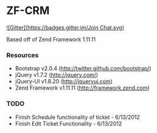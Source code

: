 ZF-CRM
======
[![Gitter](https://badges.gitter.im/Join Chat.svg)](https://gitter.im/marcusmyers/zf-crm?utm_source=badge&utm_medium=badge&utm_campaign=pr-badge&utm_content=badge)

Based off of Zend Framework 1.11.11

### Resources

- Bootstrap v2.0.4 (http://twitter.github.com/bootstrap/)
- jQuery v1.7.2 (http://jquery.com/)
- jQuery-UI v1.8.20 (http://jqueryui.com)
- Zend Framework v1.11.11 (http://framework.zend.com)


### TODO

- Finish Schedule functionality of ticket - 6/13/2012
- Finish Edit Ticket Functionality - 6/13/2012
